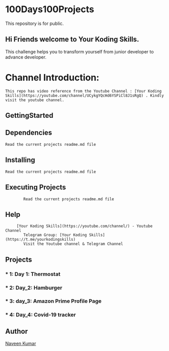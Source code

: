 # 100Days100Projects

This repository is for public.

## Hi Friends welcome to **Your Koding Skills**.

This challenge helps you to transform yourself from junior developer to advance developer.

# Channel Introduction:


    This repo has video reference from the Youtube Channel : [Your Koding Skills](https://youtube.com/channel/UCykgYQcHd6YSPiCl8J1sRgQ) . Kindly visit the youtube channel.


## GettingStarted
## Dependencies
```
Read the current projects readme.md file
```
## Installing
```
Read the current projects readme.md file
```

## Executing Projects
```
        Read the current projects readme.md file
```
## Help
```
     [Your Koding Skills](https://youtube.com/channel/) - Youtube Channel
        Telegram Group: [Your Koding Skills](https://t.me/yourkodingskills)
        Visit the Youtube channel & Telegram Channel
```
## Projects
### * 1: Day 1: Thermostat
### * 2: Day_2: Hamburger
### * 3: day_3: Amazon Prime Profile Page
### * 4: Day_4: Covid-19 tracker


## Author
[Naveen Kumar](https://www.linkedin.com/in/naveen-kumar-k-g-27360566/)

